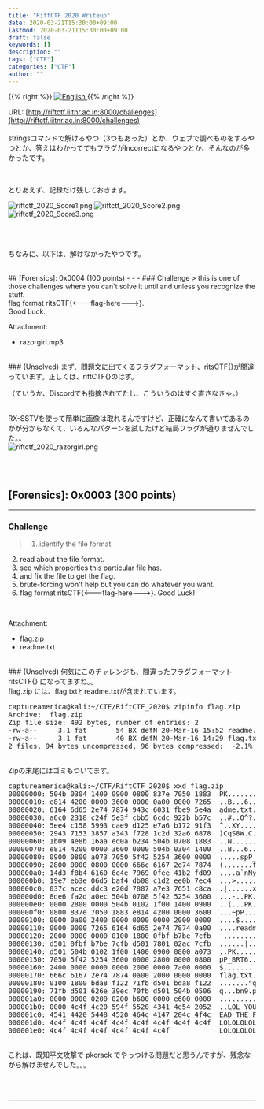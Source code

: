 ```yaml
---
title: "RiftCTF 2020 Writeup"
date: 2020-03-21T15:30:00+09:00
lastmod: 2020-03-21T15:30:00+09:00
draft: false
keywords: []
description: ""
tags: ["CTF"]
categories: ["CTF"]
author: ""
---
```

{{% right %}}
<a href="https://translate.google.com/translate?hl=en&sl=ja&tl=en&u=https%3A%2F%2Fcaptureamerica.github.io%2Fwriteups%2Fpost%2Friftctf_2020%2F">
<img src="https://captureamerica.github.io/writeups/img/En.png" alt="English">
</a>
{{% /right %}}

URL: [http://riftctf.iiitnr.ac.in:8000/challenges](http://riftctf.iiitnr.ac.in:8000/challenges)
<br /><br />
stringsコマンドで解けるやつ（3つもあった）とか、ウェブで調べものをするやつとか、答えはわかっててもフラグがIncorrectになるやつとか、そんなのが多かったです。

<br />

とりあえず、記録だけ残しておきます。

<img src="https://captureamerica.github.io/writeups/img/riftctf_2020_Score1.png" alt="riftctf_2020_Score1.png">

<img src="https://captureamerica.github.io/writeups/img/riftctf_2020_Score2.png" alt="riftctf_2020_Score2.png">

<img src="https://captureamerica.github.io/writeups/img/riftctf_2020_Score3.png" alt="riftctf_2020_Score3.png">

<br /><br />

ちなみに、以下は、解けなかったやつです。


<br />
## [Forensics]: 0x0004 (100 points)
- - -
### Challenge
> this is one of those challenges where you can't solve it until and unless you recognize the stuff.
<br />
flag format ritsCTF{<---flag-here--->}.
<br />
Good Luck.

Attachment:

- razorgirl.mp3


<br />
### (Unsolved)
まず、問題文に出てくるフラグフォーマット、ritsCTF{}が間違っています。正しくは、riftCTF{}のはず。

（ていうか、Discordでも指摘されてたし、こういうのはすぐ直さなきゃ。）

<br>
RX-SSTVを使って簡単に画像は取れるんですけど、正確になんて書いてあるのかが分からなくて、いろんなパターンを試したけど結局フラグが通りませんでした。。

<br>

<img src="https://captureamerica.github.io/writeups/img/riftctf_2020_razorgirl.png" alt="riftctf_2020_razorgirl.png">


<br /><br />
## [Forensics]: 0x0003 (300 points)
- - -
### Challenge
> 1. identify the file format.
2. read about the file format.
3. see which properties this particular file has.
4. and fix the file to get the flag.
5. brute-forcing won't help but you can do whatever you want.
6. flag format ritsCTF{<---flag-here--->}. Good Luck!
<br />

Attachment:

- flag.zip
- readme.txt


<br />
### (Unsolved)
何気にこのチャレンジも、間違ったフラグフォーマット ritsCTF{} になってますね。。

<br />
flag.zip には、flag.txtとreadme.txtが含まれています。

<pre>
captureamerica@kali:~/CTF/RiftCTF_2020$ zipinfo flag.zip
Archive:  flag.zip
Zip file size: 492 bytes, number of entries: 2
-rw-a--     3.1 fat       54 BX defN 20-Mar-16 15:52 readme.txt
-rw-a--     3.1 fat       40 BX defN 20-Mar-16 14:29 flag.txt
2 files, 94 bytes uncompressed, 96 bytes compressed:  -2.1%
</pre>


<br>
Zipの末尾にはゴミもついてます。

<pre>
captureamerica@kali:~/CTF/RiftCTF_2020$ xxd flag.zip 
00000000: 504b 0304 1400 0900 0800 837e 7050 1883  PK.........~pP..
00000010: e814 4200 0000 3600 0000 0a00 0000 7265  ..B...6.......re
00000020: 6164 6d65 2e74 7874 943c 6031 fbe9 5e4a  adme.txt.<`1..^J
00000030: a6c0 2318 c24f 5e3f cbb5 6cdc 922b b57c  ..#..O^?..l..+.|
00000040: 5ee4 c158 5993 cae9 d125 e7a6 b172 91f3  ^..XY....%...r..
00000050: 2943 7153 3857 a343 f728 1c2d 32a6 6878  )CqS8W.C.(.-2.hx
00000060: 1b09 4e8b 16aa ed0a b234 504b 0708 1883  ..N......4PK....
00000070: e814 4200 0000 3600 0000 504b 0304 1400  ..B...6...PK....
00000080: 0900 0800 a073 7050 5f42 5254 3600 0000  .....spP_BRT6...
00000090: 2800 0000 0800 0000 666c 6167 2e74 7874  (.......flag.txt
000000a0: 14d3 f8b4 6160 6e4e 7969 0fee 41b2 fd09  ....a`nNyi..A...
000000b0: 19e7 eb3e 06d5 baf4 db08 c1d2 ee0b 7ec4  ...>..........~.
000000c0: 037c acec ddc3 e20d 7887 a7e3 7651 c8ca  .|......x...vQ..
000000d0: 8de6 fa2d a0ec 504b 0708 5f42 5254 3600  ...-..PK.._BRT6.
000000e0: 0000 2800 0000 504b 0102 1f00 1400 0900  ..(...PK........
000000f0: 0800 837e 7050 1883 e814 4200 0000 3600  ...~pP....B...6.
00000100: 0000 0a00 2400 0000 0000 0000 2000 0000  ....$....... ...
00000110: 0000 0000 7265 6164 6d65 2e74 7874 0a00  ....readme.txt..
00000120: 2000 0000 0000 0100 1800 0fbf b7be 7cfb   .............|.
00000130: d501 0fbf b7be 7cfb d501 7801 02ac 7cfb  ......|...x...|.
00000140: d501 504b 0102 1f00 1400 0900 0800 a073  ..PK...........s
00000150: 7050 5f42 5254 3600 0000 2800 0000 0800  pP_BRT6...(.....
00000160: 2400 0000 0000 0000 2000 0000 7a00 0000  $....... ...z...
00000170: 666c 6167 2e74 7874 0a00 2000 0000 0000  flag.txt.. .....
00000180: 0100 1800 bda8 f122 71fb d501 bda8 f122  ......."q......"
00000190: 71fb d501 626e 39ec 70fb d501 504b 0506  q...bn9.p...PK..
000001a0: 0000 0000 0200 0200 b600 0000 e600 0000  ................
000001b0: 0000 4c4f 4c20 594f 5520 4341 4e54 2052  ..LOL YOU CANT R
000001c0: 4541 4420 5448 4520 464c 4147 204c 4f4c  EAD THE FLAG LOL
000001d0: 4c4f 4c4f 4c4f 4c4f 4c4f 4c4f 4c4f 4c4f  LOLOLOLOLOLOLOLO
000001e0: 4c4f 4c4f 4c4f 4c4f 4c4f 4c4f            LOLOLOLOLOLO
</pre>

<br>
これは、既知平文攻撃で pkcrack でやっつける問題だと思うんですが、残念ながら解けませんでした。。。



<br /><br />
- - -
<br /><br />
<br /><br />

